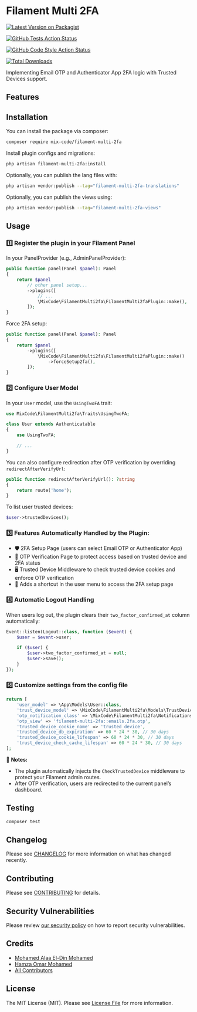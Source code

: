 # Filament Multi 2FA

[![Latest Version on Packagist](https://img.shields.io/packagist/v/mix-code/filament-multi-2fa.svg?style=flat-square)](https://packagist.org/packages/mix-code/filament-multi-2fa)

[![GitHub Tests Action Status](https://img.shields.io/github/actions/workflow/status/mix-code/filament-multi-2fa/run-tests.yml?branch=main&label=tests&style=flat-square)](https://github.com/mix-code/filament-multi-2fa/actions?query=workflow%3Arun-tests+branch%3Amain)

[![GitHub Code Style Action Status](https://img.shields.io/github/actions/workflow/status/mix-code/filament-multi-2fa/fix-php-code-style-issues.yml?branch=main&style=flat-square)](https://github.com/mix-code/filament-multi-2fa/actions/workflows/fix-php-code-style-issues.yml?query=workflow%3A%22Fix+PHP+code+styling+issues%22+branch%3Amain)

[![Total Downloads](https://img.shields.io/packagist/dt/mix-code/filament-multi-2fa.svg?style=flat-square)](https://packagist.org/packages/mix-code/filament-multi-2fa)

Implementing Email OTP and Authenticator App 2FA logic with Trusted Devices support.

## Features

## Installation

You can install the package via composer:

```bash
composer require mix-code/filament-multi-2fa
```

Install plugin configs and migrations:

```bash
php artisan filament-multi-2fa:install
```

Optionally, you can publish the lang files with:

```bash
php artisan vendor:publish --tag="filament-multi-2fa-translations"
```

Optionally, you can publish the views using:

```bash
php artisan vendor:publish --tag="filament-multi-2fa-views"
```

## Usage

### 1️⃣ Register the plugin in your Filament Panel

In your PanelProvider (e.g., AdminPanelProvider):

```php
public function panel(Panel $panel): Panel
{
    return $panel
        // other panel setup...
        ->plugins([
            // ...
            \MixCode\FilamentMulti2fa\FilamentMulti2faPlugin::make(),
        ]);
}
```

Force 2FA setup:

```php
public function panel(Panel $panel): Panel
{
    return $panel
        ->plugins([
            \MixCode\FilamentMulti2fa\FilamentMulti2faPlugin::make()
                ->forceSetup2fa(),
        ]);
}
```

### 2️⃣ Configure User Model

In your `User` model, use the `UsingTwoFA` trait:

```php
use MixCode\FilamentMulti2fa\Traits\UsingTwoFA;

class User extends Authenticatable
{
    use UsingTwoFA;

    // ...
}
```

You can also configure redirection after OTP verification by overriding `redirectAfterVerifyUrl`:

```php
public function redirectAfterVerifyUrl(): ?string
{
    return route('home');
}
```

To list user trusted devices:

```php
$user->trustedDevices();
```

### 3️⃣ Features Automatically Handled by the Plugin:

-   🛡️ 2FA Setup Page (users can select Email OTP or Authenticator App)
-   🔑 OTP Verification Page to protect access based on trusted device and 2FA status
-   🖥 Trusted Device Middleware to check trusted device cookies and enforce OTP verification
-   🔐 Adds a shortcut in the user menu to access the 2FA setup page

### 4️⃣ Automatic Logout Handling

When users log out, the plugin clears their `two_factor_confirmed_at` column automatically:

```php
Event::listen(Logout::class, function ($event) {
    $user = $event->user;

    if ($user) {
        $user->two_factor_confirmed_at = null;
        $user->save();
    }
});
```

### 5️⃣ Customize settings from the config file

```php
return [
    'user_model' => \App\Models\User::class,
    'trust_device_model' => \MixCode\FilamentMulti2fa\Models\TrustDevice::class,
    'otp_notification_class' => \MixCode\FilamentMulti2fa\Notifications\TwoFactorCodeNotification::class,
    'otp_view' => 'filament-multi-2fa::emails.2fa.otp',
    'trusted_device_cookie_name' => 'trusted_device',
    'trusted_device_db_expiration' => 60 * 24 * 30, // 30 days
    'trusted_device_cookie_lifespan' => 60 * 24 * 30, // 30 days
    'trust_device_check_cache_lifespan' => 60 * 24 * 30, // 30 days
];
```

📝 **Notes:**

-   The plugin automatically injects the `CheckTrustedDevice` middleware to protect your Filament admin routes.
-   After OTP verification, users are redirected to the current panel’s dashboard.

## Testing

```bash
composer test
```

## Changelog

Please see [CHANGELOG](CHANGELOG.md) for more information on what has changed recently.

## Contributing

Please see [CONTRIBUTING](.github/CONTRIBUTING.md) for details.

## Security Vulnerabilities

Please review [our security policy](../../security/policy) on how to report security vulnerabilities.

## Credits

-   [Mohamed Alaa El-Din Mohamed](https://github.com/mix-code)
-   [Hamza Omar Mohamed](https://github.com/mix-code)
-   [All Contributors](../../contributors)

## License

The MIT License (MIT). Please see [License File](LICENSE.md) for more information.
